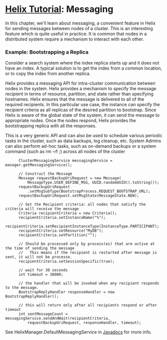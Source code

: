 <!---
Licensed to the Apache Software Foundation (ASF) under one
or more contributor license agreements.  See the NOTICE file
distributed with this work for additional information
regarding copyright ownership.  The ASF licenses this file
to you under the Apache License, Version 2.0 (the
"License"); you may not use this file except in compliance
with the License.  You may obtain a copy of the License at

  http://www.apache.org/licenses/LICENSE-2.0

Unless required by applicable law or agreed to in writing,
software distributed under the License is distributed on an
"AS IS" BASIS, WITHOUT WARRANTIES OR CONDITIONS OF ANY
KIND, either express or implied.  See the License for the
specific language governing permissions and limitations
under the License.
-->

<head>
  <title>Tutorial - Messaging</title>
</head>

# [Helix Tutorial](./Tutorial.html): Messaging

In this chapter, we\'ll learn about messaging, a convenient feature in Helix for sending messages between nodes of a cluster.  This is an interesting feature which is quite useful in practice. It is common that nodes in a distributed system require a mechanism to interact with each other.  

### Example: Bootstrapping a Replica

Consider a search system  where the index replica starts up and it does not have an index. A typical solution is to get the index from a common location, or to copy the index from another replica.

Helix provides a messaging API for intra-cluster communication between nodes in the system.  Helix provides a mechanism to specify the message recipient in terms of resource, partition, and state rather than specifying hostnames.  Helix ensures that the message is delivered to all of the required recipients. In this particular use case, the instance can specify the recipient criteria as all replicas of the desired partition to bootstrap.
Since Helix is aware of the global state of the system, it can send the message to appropriate nodes. Once the nodes respond, Helix provides the bootstrapping replica with all the responses.

This is a very generic API and can also be used to schedule various periodic tasks in the cluster, such as data backups, log cleanup, etc.
System Admins can also perform ad-hoc tasks, such as on-demand backups or a system command (such as rm -rf ;) across all nodes of the cluster

```
      ClusterMessagingService messagingService = manager.getMessagingService();

      // Construct the Message
      Message requestBackupUriRequest = new Message(
          MessageType.USER_DEFINE_MSG, UUID.randomUUID().toString());
      requestBackupUriRequest
          .setMsgSubType(BootstrapProcess.REQUEST_BOOTSTRAP_URL);
      requestBackupUriRequest.setMsgState(MessageState.NEW);

      // Set the Recipient criteria: all nodes that satisfy the criteria will receive the message
      Criteria recipientCriteria = new Criteria();
      recipientCriteria.setInstanceName("%");
      recipientCriteria.setRecipientInstanceType(InstanceType.PARTICIPANT);
      recipientCriteria.setResource("MyDB");
      recipientCriteria.setPartition("");

      // Should be processed only by process(es) that are active at the time of sending the message
      //   This means if the recipient is restarted after message is sent, it will not be processe.
      recipientCriteria.setSessionSpecific(true);

      // wait for 30 seconds
      int timeout = 30000;

      // the handler that will be invoked when any recipient responds to the message.
      BootstrapReplyHandler responseHandler = new BootstrapReplyHandler();

      // this will return only after all recipients respond or after timeout
      int sentMessageCount = messagingService.sendAndWait(recipientCriteria,
          requestBackupUriRequest, responseHandler, timeout);
```

See HelixManager.DefaultMessagingService in [Javadocs](http://helix.incubator.apache.org/javadocs/0.7.0-incubating/reference/org/apache/helix/messaging/DefaultMessagingService.html) for more info.

